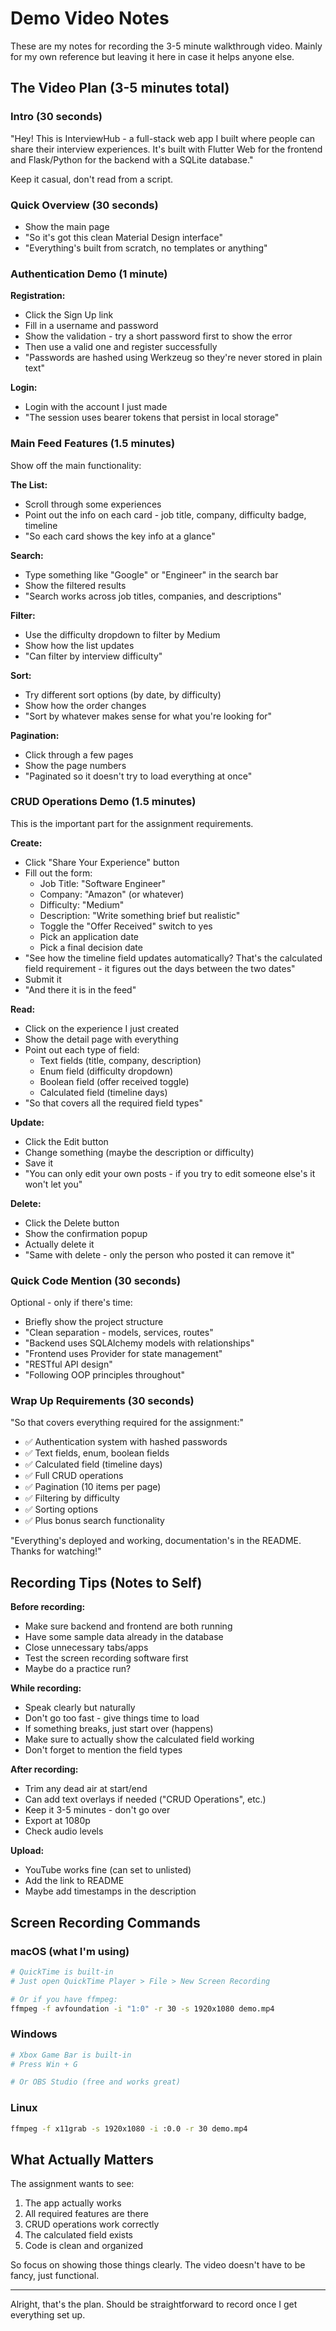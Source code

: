 # Demo Video Notes

These are my notes for recording the 3-5 minute walkthrough video. Mainly for my own reference but leaving it here in case it helps anyone else.

## The Video Plan (3-5 minutes total)

### Intro (30 seconds)
"Hey! This is InterviewHub - a full-stack web app I built where people can share their interview experiences. It's built with Flutter Web for the frontend and Flask/Python for the backend with a SQLite database."

Keep it casual, don't read from a script.

### Quick Overview (30 seconds)
- Show the main page
- "So it's got this clean Material Design interface"
- "Everything's built from scratch, no templates or anything"

### Authentication Demo (1 minute)

**Registration:**
- Click the Sign Up link
- Fill in a username and password
- Show the validation - try a short password first to show the error
- Then use a valid one and register successfully
- "Passwords are hashed using Werkzeug so they're never stored in plain text"

**Login:**
- Login with the account I just made
- "The session uses bearer tokens that persist in local storage"

### Main Feed Features (1.5 minutes)

Show off the main functionality:

**The List:**
- Scroll through some experiences
- Point out the info on each card - job title, company, difficulty badge, timeline
- "So each card shows the key info at a glance"

**Search:**
- Type something like "Google" or "Engineer" in the search bar
- Show the filtered results
- "Search works across job titles, companies, and descriptions"

**Filter:**
- Use the difficulty dropdown to filter by Medium
- Show how the list updates
- "Can filter by interview difficulty"

**Sort:**
- Try different sort options (by date, by difficulty)
- Show how the order changes
- "Sort by whatever makes sense for what you're looking for"

**Pagination:**
- Click through a few pages
- Show the page numbers
- "Paginated so it doesn't try to load everything at once"

### CRUD Operations Demo (1.5 minutes)

This is the important part for the assignment requirements.

**Create:**
- Click "Share Your Experience" button
- Fill out the form:
  - Job Title: "Software Engineer"
  - Company: "Amazon" (or whatever)
  - Difficulty: "Medium"
  - Description: "Write something brief but realistic"
  - Toggle the "Offer Received" switch to yes
  - Pick an application date
  - Pick a final decision date
- "See how the timeline field updates automatically? That's the calculated field requirement - it figures out the days between the two dates"
- Submit it
- "And there it is in the feed"

**Read:**
- Click on the experience I just created
- Show the detail page with everything
- Point out each type of field:
  - Text fields (title, company, description)
  - Enum field (difficulty dropdown)
  - Boolean field (offer received toggle)
  - Calculated field (timeline days)
- "So that covers all the required field types"

**Update:**
- Click the Edit button
- Change something (maybe the description or difficulty)
- Save it
- "You can only edit your own posts - if you try to edit someone else's it won't let you"

**Delete:**
- Click the Delete button
- Show the confirmation popup
- Actually delete it
- "Same with delete - only the person who posted it can remove it"

### Quick Code Mention (30 seconds)

Optional - only if there's time:
- Briefly show the project structure
- "Clean separation - models, services, routes"
- "Backend uses SQLAlchemy models with relationships"
- "Frontend uses Provider for state management"
- "RESTful API design"
- "Following OOP principles throughout"

### Wrap Up Requirements (30 seconds)
"So that covers everything required for the assignment:"
- ✅ Authentication system with hashed passwords
- ✅ Text fields, enum, boolean fields
- ✅ Calculated field (timeline days)
- ✅ Full CRUD operations
- ✅ Pagination (10 items per page)
- ✅ Filtering by difficulty
- ✅ Sorting options
- ✅ Plus bonus search functionality

"Everything's deployed and working, documentation's in the README. Thanks for watching!"

## Recording Tips (Notes to Self)

**Before recording:**
- Make sure backend and frontend are both running
- Have some sample data already in the database
- Close unnecessary tabs/apps
- Test the screen recording software first
- Maybe do a practice run?

**While recording:**
- Speak clearly but naturally
- Don't go too fast - give things time to load
- If something breaks, just start over (happens)
- Make sure to actually show the calculated field working
- Don't forget to mention the field types

**After recording:**
- Trim any dead air at start/end
- Can add text overlays if needed ("CRUD Operations", etc.)
- Keep it 3-5 minutes - don't go over
- Export at 1080p
- Check audio levels

**Upload:**
- YouTube works fine (can set to unlisted)
- Add the link to README
- Maybe add timestamps in the description

## Screen Recording Commands

### macOS (what I'm using)
```bash
# QuickTime is built-in
# Just open QuickTime Player > File > New Screen Recording

# Or if you have ffmpeg:
ffmpeg -f avfoundation -i "1:0" -r 30 -s 1920x1080 demo.mp4
```

### Windows
```bash
# Xbox Game Bar is built-in
# Press Win + G

# Or OBS Studio (free and works great)
```

### Linux
```bash
ffmpeg -f x11grab -s 1920x1080 -i :0.0 -r 30 demo.mp4
```

## What Actually Matters

The assignment wants to see:
1. The app actually works
2. All required features are there
3. CRUD operations work correctly
4. The calculated field exists
5. Code is clean and organized

So focus on showing those things clearly. The video doesn't have to be fancy, just functional.

---

Alright, that's the plan. Should be straightforward to record once I get everything set up.
